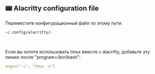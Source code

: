 ## 📟 Alacritty configuration file

<p>Переместите конфигурационный файл по этому пути:</p> 

```bash
~/.config/alacritty/.
```

<br />

<p>
Если вы хотите использовать tmux вместе с alacritty, добавьте эту линию после 
"program=/bin/bash":
</p>

```yaml
args=["-c", "tmux -u"]
``` 

